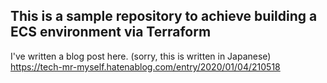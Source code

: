 ## This is a sample repository to achieve building a ECS environment via Terraform

I've written a blog post here. (sorry, this is written in Japanese)  
https://tech-mr-myself.hatenablog.com/entry/2020/01/04/210518
